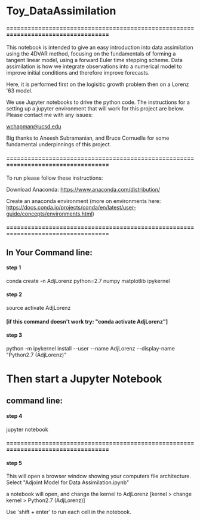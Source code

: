 # Toy_DataAssimilation

#### ==================================================================================
This notebook is intended to give an easy introduction into data assimilation using
the 4DVAR method, focusing on the fundamentals of forming a tangent linear model, using 
a forward Euler time stepping scheme. Data assimilation is how we integrate observations 
into a numerical model to improve initial conditions and therefore improve forecasts. 

Here, it is performed first on the logisitic growth problem then on a Lorenz '63 model. 

We use Jupyter notebooks to drive the python code. The instructions for a setting up a jupyter 
environment that will work for this project are below. Please contact me with any issues: 

wchapman@ucsd.edu

Big thanks to Aneesh Subramanian, and Bruce Cornuelle for some fundamental underpinnings of this project.

#### ==================================================================================

To run please follow these instructions: 


Download Anaconda: 
https://www.anaconda.com/distribution/

Create an anaconda environment (more on environments here: https://docs.conda.io/projects/conda/en/latest/user-guide/concepts/environments.html) 





#### ==================================================================================

## In Your Command line: 

#### step 1
conda create -n AdjLorenz python=2.7 numpy matplotlib ipykernel

#### step 2 

source activate AdjLorenz    

#### [if this command doesn't work try: "conda activate AdjLorenz"]

#### step 3 
python -m ipykernel install --user --name AdjLorenz --display-name "Python2.7 (AdjLorenz)"


# Then start a Jupyter Notebook

## command line: 
#### step 4
jupyter notebook 

#### ==================================================================================

#### step 5
This will open a browser window showing your computers file architecture. Select "Adjoint Model for Data Assimilation.ipynb"

a notebook will open, and change the kernel to AdjLorenz [kernel > change kernel > Python2.7 (AdjLorenz)]




Use 'shift + enter' to run each cell in the notebook.  



